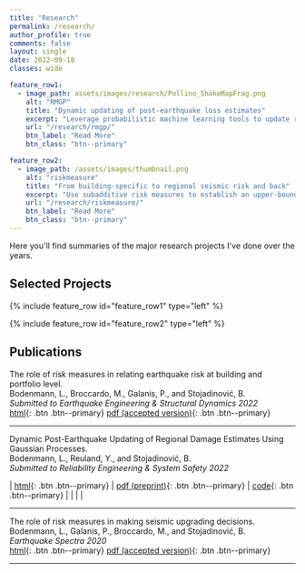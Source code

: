 ```yaml
---
title: "Research"
permalink: /research/
author_profile: true
comments: false
layout: single
date: 2022-09-18
classes: wide

feature_row1:
  - image_path: assets/images/research/Pollino_ShakeMapFrag.png
    alt: "RMGP"
    title: "Dynamic updating of post-earthquake loss estimates"
    excerpt: "Leverage probabilistic machine learning tools to update risk models with early damage reports"
    url: "/research/rmgp/"
    btn_label: "Read More"
    btn_class: "btn--primary"

feature_row2:
  - image_path: /assets/images/thumbnail.png
    alt: "riskmeasure"
    title: "From building-specific to regional seismic risk and back"
    excerpt: "Use subadditive risk measures to establish an upper-bound relation between building-specific and regional seismic risk"
    url: "/research/riskmeasure/"
    btn_label: "Read More"
    btn_class: "btn--primary"
---
```


Here you'll find summaries of the major research projects I've done over the years.

## Selected Projects

{% include feature_row id="feature_row1" type="left" %}

{% include feature_row id="feature_row2" type="left" %}

## Publications

The role of risk measures in relating earthquake risk at building and portfolio level.  
Bodenmann, L., Broccardo, M., Galanis, P., and Stojadinović, B.  
*Submitted to Earthquake Engineering & Structural Dynamics 2022*  
[html](https://doi.org/10.31224/2205){: .btn .btn--primary} [pdf (accepted version)](https://engrxiv.org/preprint/view/2205/4410){: .btn .btn--primary}  

-------

Dynamic Post-Earthquake Updating of Regional Damage Estimates Using Gaussian Processes.   
Bodenmann, L., Reuland, Y., and Stojadinović, B.   
*Submitted to Reliability Engineering & System Safety 2022*   

| [html](https://doi.org/10.31224/2205){: .btn .btn--primary} | [pdf (preprint)](https://engrxiv.org/preprint/view/2205/4410){: .btn .btn--primary} | [code](https://github.com/bodlukas/earthquake-rmgp){: .btn .btn--primary} |
| | |

----------

The role of risk measures in making seismic upgrading decisions.  
Bodenmann, L., Galanis, P., Broccardo, M., and Stojadinović, B.  
*Earthquake Spectra 2020*   
[html](https://doi.org/10.31224/2205){: .btn .btn--primary} [pdf (accepted version)](https://engrxiv.org/preprint/view/2205/4410){: .btn .btn--primary} 

-----------
